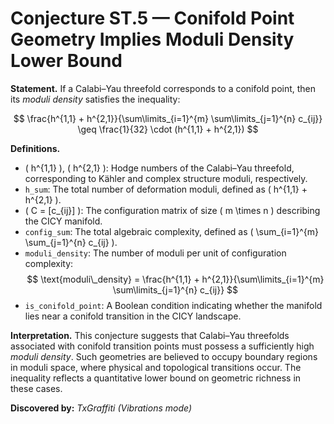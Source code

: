# Conjecture ST.5 — Conifold Point Geometry Implies Moduli Density Lower Bound

**Statement.**
If a Calabi–Yau threefold corresponds to a conifold point, then its *moduli density* satisfies the inequality:

$$
\frac{h^{1,1} + h^{2,1}}{\sum\limits_{i=1}^{m} \sum\limits_{j=1}^{n} c_{ij}} \geq \frac{1}{32} \cdot (h^{1,1} + h^{2,1})
$$

**Definitions.**

- \( h^{1,1} \), \( h^{2,1} \): Hodge numbers of the Calabi–Yau threefold, corresponding to Kähler and complex structure moduli, respectively.
- `h_sum`: The total number of deformation moduli, defined as \( h^{1,1} + h^{2,1} \).
- \( C = [c_{ij}] \): The configuration matrix of size \( m \times n \) describing the CICY manifold.
- `config_sum`: The total algebraic complexity, defined as \( \sum_{i=1}^{m} \sum_{j=1}^{n} c_{ij} \).
- `moduli_density`: The number of moduli per unit of configuration complexity:
  $$
  \text{moduli\_density} = \frac{h^{1,1} + h^{2,1}}{\sum\limits_{i=1}^{m} \sum\limits_{j=1}^{n} c_{ij}}
  $$
- `is_conifold_point`: A Boolean condition indicating whether the manifold lies near a conifold transition in the CICY landscape.

**Interpretation.**
This conjecture suggests that Calabi–Yau threefolds associated with conifold transition points must possess a sufficiently high *moduli density*. Such geometries are believed to occupy boundary regions in moduli space, where physical and topological transitions occur. The inequality reflects a quantitative lower bound on geometric richness in these cases.

**Discovered by:** *TxGraffiti (Vibrations mode)*
